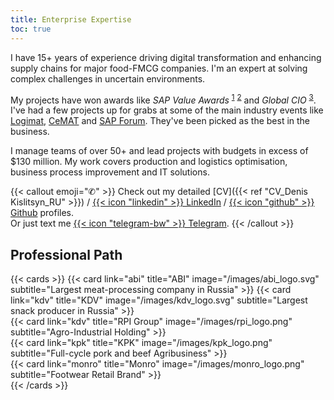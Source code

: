 ```yaml
---
title: Enterprise Expertise
toc: true
---
```

I have 15+ years of experience driving digital transformation and enhancing supply chains for major food-FMCG companies. I'm an expert at solving complex challenges in uncertain environments.

My projects have won awards like *SAP Value Awards* <sup>[1][1]</sup> <sup>[2][2]</sup> and *Global CIO* <sup>[3][3]</sup>. I've had a few projects up for grabs at some of the main industry events like [Logimat](https://www.logimat-messe.de/en), [CeMAT](https://www.cemat-russia.ru/) and [SAP Forum](https://sap.com). They've been picked as the best in the business.

I manage teams of over 50+ and lead projects with budgets in excess of $130 million. My work covers production and logistics optimisation, business process improvement and IT solutions.

{{< callout emoji="✆" >}}
Check out my detailed [CV]({{< ref "CV_Denis Kislitsyn_RU" >}}) / [{{< icon "linkedin" >}} LinkedIn](https://www.linkedin.com/in/deniskislitsyn) / [{{< icon "github" >}} Github](https://github.com/sournk) profiles.  
Or just text me [{{< icon "telegram-bw" >}} Telegram](https://t.me/sournkz).
{{< /callout >}}

## Professional Path
{{< cards >}}
    {{< card link="abi" title="ABI" image="/images/abi_logo.svg" subtitle="Largest meat-processing company in Russia" >}}
    {{< card link="kdv" title="KDV" image="/images/kdv_logo.svg" subtitle="Largest snack producer in Russia" >}}  
    {{< card link="kdv" title="RPI Group" image="/images/rpi_logo.png" subtitle="Agro-Industrial Holding" >}}    
    {{< card link="kpk" title="KPK" image="/images/kpk_logo.png" subtitle="Full-cycle pork and beef Agribusiness" >}}    
    {{< card link="monro" title="Monro" image="/images/monro_logo.png" subtitle="Footwear Retail Brand" >}}            
{{< /cards >}}

[1]: <https://sapland.ru/p-events/news/sap-value-award-2017-nagrazhdeni-samie-ephphektivnie-klientskie-proekti.html> "SAP Value Awawrd 2017: SAP IBP and SAP APO"
[2]: <https://sapland.ru/p-events/news/sap-value-award-experti-vibrali-luchshie-innovatsionnie-biznes-proekti.html> "SAP Value Awawrd 2019: SAP S/4 HANA EWM"
[3]: <https://www.cnews.ru/news/line/2018-05-24_abi_product_realizuet_standarty_upravleniya_s> "SAP Value Awawrd 2019: SAP S/4 HANA EWM"
